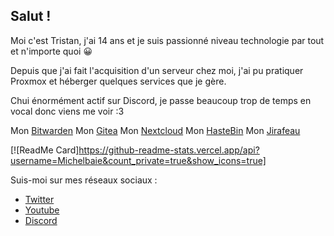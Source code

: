 ## Salut !

Moi c'est Tristan, j'ai 14 ans et je suis passionné niveau technologie par tout et n'importe quoi 😀

Depuis que j'ai fait l'acquisition d'un serveur chez moi, j'ai pu pratiquer Proxmox et héberger quelques services que je gère.

Chui énormément actif sur Discord, je passe beaucoup trop de temps en vocal donc viens me voir :3

Mon [Bitwarden](https://passpartout.creepercreep.fr)
Mon [Gitea](https://git.creepercreep.fr)
Mon [Nextcloud](https://cloud.creepercreep.fr)
Mon [HasteBin](https://git.creepercreep.fr)
Mon [Jirafeau](https://file.creepercreep.fr)

[![ReadMe Card]https://github-readme-stats.vercel.app/api?username=Michelbaie&count_private=true&show_icons=true]

Suis-moi sur mes réseaux sociaux : 

- [Twitter](https://twitter.com/CreeperBaie)
- [Youtube](https://www.youtube.com/channel/UC9igM_yQBymB1fb1GmIMNpQ?view_as=subscriber)
- [Discord](https://discord.bio/p/MichelBaie)

